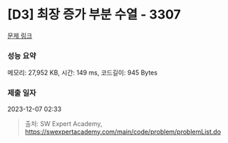 # [D3] 최장 증가 부분 수열 - 3307 

[문제 링크](https://swexpertacademy.com/main/code/problem/problemDetail.do?contestProbId=AWBOKg-a6l0DFAWr) 

### 성능 요약

메모리: 27,952 KB, 시간: 149 ms, 코드길이: 945 Bytes

### 제출 일자

2023-12-07 02:33



> 출처: SW Expert Academy, https://swexpertacademy.com/main/code/problem/problemList.do